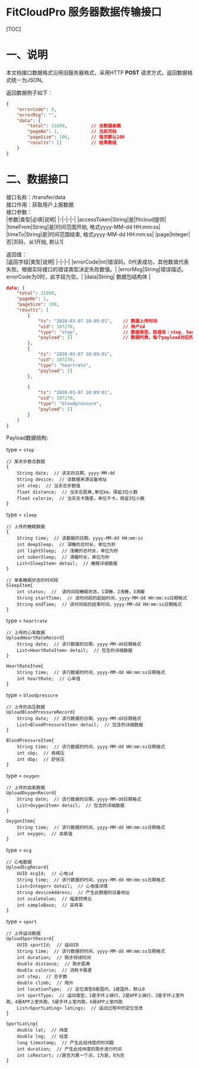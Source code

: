 # FitCloudPro 服务器数据传输接口

[TOC]

# 一、说明
本文档接口数据格式沿用旧服务器格式，采用HTTP **POST** 请求方式，返回数据格式统一为JSON。

返回数据例子如下：
```json
{
    "errorCode": 0,
    "errorMsg": "",
    "data": {
        "total": 31099,         // 总数据条数
        "pageNo": 1,            // 当前页码
        "pageSize": 100,        // 每页默认100
        "results": []           // 结果数组
    }
}
```

# 二、数据接口

接口名称：/transfer/data  
接口作用：获取用户上报数据  
接口参数：  
|参数|类型|必填|说明| 
|-|-|-|-|
|accessToken|String|是|fitcloud提供|
|timeFrom|String|是|时间范围开始, 格式yyyy-MM-dd HH:mm:ss|
|timeTo|String|是|时间范围结束, 格式yyyy-MM-dd HH:mm:ss|
|page|Integer|否|页码，从1开始, 默认1|


返回值：  
|返回字段|类型|说明|
|-|-|-|
|errorCode|int|错误码，0代表成功，其他数值代表失败。根据实际接口的错误类型决定失败数值。|
|errorMsg|String|错误描述。errorCode为0时，此字段为空。|
|data|String| 数据包结构体 |

```json
data: {
    "total": 31099,
    "pageNo": 1,
    "pageSize": 100,
    "results": [
        {
            "ts": "2020-03-07 10:09:01",    // 数据上传时间
            "uid": 107270,                  // 用户id
            "type": "step",                 // 数据类型，取值有：step, heartrate, bloodpressure, oxygen, ecg, sleep, sport,
            "payload": []                   // 数据列表，每个payload对应的数据结构见说明
        },
        {
            "ts": "2020-03-07 10:09:01",
            "uid": 107270,
            "type": "heartrate",
            "payload": []
        },

        {
            "ts": "2020-03-07 10:09:01",
            "uid": 107270,
            "type": "bloodpressure",
            "payload": []
        }
    ]
}
```

Payload数据结构:  

type = `step`

```
// 某天步数总数据
{
    String date;  // 该天的日期，yyyy-MM-dd
    String device;  // 该数据来源设备地址
    int step;  // 当天总步数值
    float distance;  // 当天总距离,单位km。保留3位小数
    float calorie;  // 当天总卡路里，单位千卡。保留3位小数
}
```

type = `sleep`

```
// 上传的睡眠数据
{
    String time;  // 该数据的日期，yyyy-MM-dd HH:mm:ss
    int	deepSleep;  // 深睡的总时长，单位为秒
    int	lightSleep;  // 浅睡的总时长，单位为秒
    int	soberSleep;  // 清醒时长，单位为秒
    List<SleepItem> detail;  // 睡眠详细数据
}

// 单条睡眠状态的时间段
SleepItem{
	int status;  //  该时间段睡眠状态，1深睡，2浅睡，3清醒
	String startTime;  // 该时间段的起始时间，yyyy-MM-dd HH:mm:ss日期格式
	String endTime;  // 该时间段的结束时间，yyyy-MM-dd HH:mm:ss日期格式
}

```

type = `heartrate`

```
// 上传的心率数据
UploadHeartRateRecord{
    String date;  // 该行数据的日期，yyyy-MM-dd日期格式
    List<HeartRateItem> detail;  // 包含的详细数据
}

HeartRateItem{
    String time;  // 该行数据的时间，yyyy-MM-dd HH:mm:ss日期格式
    int	heartRate;  // 心率值
}

```

type = `bloodpressure`

```
// 上传的血压数据  
UploadBloodPressureRecord{
    String date;  // 该行数据的日期，yyyy-MM-dd日期格式
    List<BloodPressureItem> detail;  // 包含的详细数据
}

BloodPressureItem{
    String time;  // 该行数据的时间，yyyy-MM-dd HH:mm:ss日期格式
    int	sbp;  // 收缩压
    int	dbp;  // 舒张压
}
```

type = `oxygen`

```
// 上传的血氧数据
UploadOxygenRecord{
    String date;  // 该行数据的日期，yyyy-MM-dd日期格式
    List<OxygenItem> detail;  // 包含的详细数据
}

OxygenItem{
    String time;  // 该行数据的时间，yyyy-MM-dd HH:mm:ss日期格式
    int	oxygen;  // 血氧值
}

```

type = `ecg`

```
// 心电数据
UploadEcgRecord{
    UUID ecgId;  // 心电id
    String time;  // 该行数据的时间，yyyy-MM-dd HH:mm:ss日期格式
    List<Integer> detail;  // 心电值详情
    String deviceAddress;  // 产生此数据的设备地址
    int scaleValue;  // 幅度转换比
    int sampleBase;  // 采样率
}

```

type = `sport`

```
// 上传运动数据
UploadSportRecord{
    UUID sportId;  // 运动ID
    String time;  // 该行数据的时间，yyyy-MM-dd HH:mm:ss日期格式
    int duration;  // 跑步持续时间
    double distance;  // 跑步距离
    double calorie;  // 消耗卡路里
    int step;  // 总步数
    double climb;  // 爬升
    int locationType;  // 定位类型0是国内，1是国外，默认0
    int sportType;  // 运动类型，1是手环上骑行，2是APP上骑行，3是手环上室外跑，4是APP上室外跑，5是手环上室内跑，6是APP上室内跑
    List<SportLatLng> latLngs;  // 运动过程中的定位信息
}

SportLatLng{
    double lat;  // 纬度
    double lng;  // 经度
    long timestamp;  // 产生此经纬度的时间戳
    int duration;  // 产生此经纬度的跑步进行时间
    int isRestart; //是否为第一个点，1为是，0为否
}
```